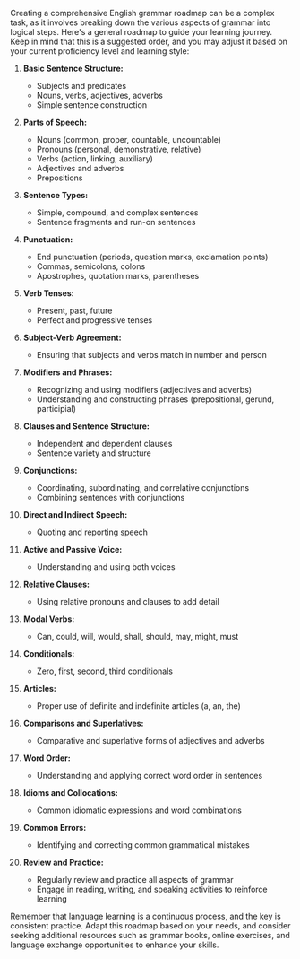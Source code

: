 Creating a comprehensive English grammar roadmap can be a complex task, as it involves breaking down the various aspects of grammar into logical steps. Here's a general roadmap to guide your learning journey. Keep in mind that this is a suggested order, and you may adjust it based on your current proficiency level and learning style:

1. **Basic Sentence Structure:**
   - Subjects and predicates
   - Nouns, verbs, adjectives, adverbs
   - Simple sentence construction

2. **Parts of Speech:**
   - Nouns (common, proper, countable, uncountable)
   - Pronouns (personal, demonstrative, relative)
   - Verbs (action, linking, auxiliary)
   - Adjectives and adverbs
   - Prepositions

3. **Sentence Types:**
   - Simple, compound, and complex sentences
   - Sentence fragments and run-on sentences

4. **Punctuation:**
   - End punctuation (periods, question marks, exclamation points)
   - Commas, semicolons, colons
   - Apostrophes, quotation marks, parentheses

5. **Verb Tenses:**
   - Present, past, future
   - Perfect and progressive tenses

6. **Subject-Verb Agreement:**
   - Ensuring that subjects and verbs match in number and person

7. **Modifiers and Phrases:**
   - Recognizing and using modifiers (adjectives and adverbs)
   - Understanding and constructing phrases (prepositional, gerund, participial)

8. **Clauses and Sentence Structure:**
   - Independent and dependent clauses
   - Sentence variety and structure

9. **Conjunctions:**
   - Coordinating, subordinating, and correlative conjunctions
   - Combining sentences with conjunctions

10. **Direct and Indirect Speech:**
    - Quoting and reporting speech

11. **Active and Passive Voice:**
    - Understanding and using both voices

12. **Relative Clauses:**
    - Using relative pronouns and clauses to add detail

13. **Modal Verbs:**
    - Can, could, will, would, shall, should, may, might, must

14. **Conditionals:**
    - Zero, first, second, third conditionals

15. **Articles:**
    - Proper use of definite and indefinite articles (a, an, the)

16. **Comparisons and Superlatives:**
    - Comparative and superlative forms of adjectives and adverbs

17. **Word Order:**
    - Understanding and applying correct word order in sentences

18. **Idioms and Collocations:**
    - Common idiomatic expressions and word combinations

19. **Common Errors:**
    - Identifying and correcting common grammatical mistakes

20. **Review and Practice:**
    - Regularly review and practice all aspects of grammar
    - Engage in reading, writing, and speaking activities to reinforce learning

Remember that language learning is a continuous process, and the key is consistent practice. Adapt this roadmap based on your needs, and consider seeking additional resources such as grammar books, online exercises, and language exchange opportunities to enhance your skills.

